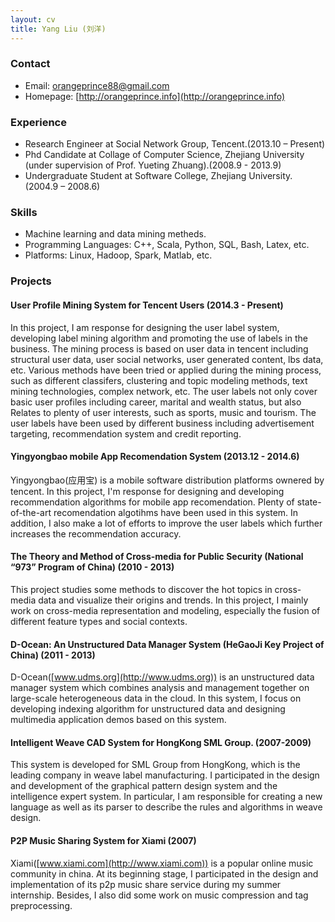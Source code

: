```yaml
---
layout: cv
title: Yang Liu (刘洋)
---
```



### Contact

* Email: [orangeprince88@gmail.com](mailto:orangeprince88@gmail.com)
* Homepage: [http://orangeprince.info](http://orangeprince.info)
	
### Experience

* Research Engineer at Social Network Group, Tencent.(2013.10 – Present)
* Phd Candidate at Collage of Computer Science, Zhejiang University (under supervision of Prof. Yueting Zhuang).(2008.9 - 2013.9)
* Undergraduate Student at Software College, Zhejiang University. (2004.9 – 2008.6)

### Skills
* Machine learning and data mining metheds.
* Programming Languages: C++, Scala, Python, SQL, Bash, Latex, etc.
* Platforms: Linux, Hadoop, Spark, Matlab, etc.

### Projects

#### User Profile Mining System for Tencent Users (2014.3 - Present)
 
In this project, I am response for designing the user label system, developing label mining algorithm and promoting the use of labels in the business.
The mining process is based on user data in tencent including structural user data, user social networks, user generated content, lbs data, etc.
Various methods have been tried or applied during the mining process, such as different classifers, clustering and topic modeling methods, text mining technologies, complex network, etc. The user labels not only cover basic user profiles including career, marital and wealth status, but also Relates to plenty of user interests, such as sports, music and tourism. The user labels have been used by different business including advertisement targeting, recommendation system and credit reporting. 

#### Yingyongbao mobile App Recomendation System (2013.12 - 2014.6)
Yingyongbao(应用宝) is a mobile software distribution platforms ownered by tencent. In this project, I'm response for designing and developing 
recommendation algorithms for mobile app recomendation. Plenty of state-of-the-art recomendation algotihms have been used in this system. In addition, I also make a lot of efforts to improve the user labels which further increases the recommendation accuracy.

#### The Theory and Method of Cross-media for Public Security (National “973” Program of China) (2010 - 2013)
This project studies some methods to discover the hot topics in cross-media data and visualize their origins and trends. In this project, I mainly work on cross-media representation and modeling, especially the fusion of different feature types and social contexts.#### D-Ocean: An Unstructured Data Manager System (HeGaoJi Key Project of China) (2011 - 2013)
D-Ocean([www.udms.org](http://www.udms.org)) is an unstructured data manager system which combines analysis and management together on large-scale heterogeneous data in the cloud. In this system, I focus on developing indexing algorithm for unstructured data and designing multimedia application demos based on this system.

#### Intelligent Weave CAD System for HongKong SML Group. (2007-2009)
This system is developed for SML Group from HongKong, which is the leading company in weave label manufacturing. I participated in the design and development of the graphical pattern design system and the intelligence expert system. In particular, I am responsible for creating a new language as well as its parser to describe the rules and algorithms in weave design.

#### P2P Music Sharing System for Xiami (2007)
Xiami([www.xiami.com](http://www.xiami.com)) is a popular online music community in china. At its beginning stage, I participated in the design and implementation of its p2p music share service during my summer internship. Besides, I also did some work on music compression and tag preprocessing.